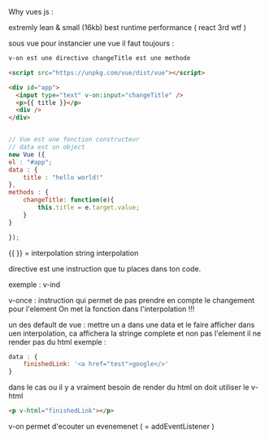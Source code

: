 Why vues js :

extremly lean & small (16kb)
best runtime performance ( react 3rd wtf )

sous vue pour instancier une vue il faut toujours :

```html
v-on est une directive changeTitle est une methode

<script src="https://unpkg.com/vue/dist/vue"></script>

<div id="app">
  <input type="text" v-on:input="changeTitle" />
  <p>{{ title }}</p>
  <div />
</div>
```

```js

// Vue est une fonction constructeur
// data est un object
new Vue ({
el : "#app";
data : {
    title : "hello world!"
},
methods : {
    changeTitle: function(e){
        this.title = e.target.value;
    }
}

});
```

{{  }} = interpolation string interpolation


directive est une instruction que tu places dans ton code.

exemple : v-ind

v-once : instruction qui permet de pas prendre en compte le changement pour l'element
On met la fonction dans l'interpolation !!!

un des default de vue : 
mettre un a dans une data et le faire afficher dans uen interpolation, ca affichera la stringe complete et non pas l'element il ne render pas du html exemple :

```js
data : {
    finishedLink: '<a href="test">google</>'
}
```
dans le cas ou il y a vraiment besoin de render du html on doit utiliser le v-html
```html
<p v-html="finishedLink"></p>
```

v-on permet d'ecouter un evenemenet ( = addEventListener )
